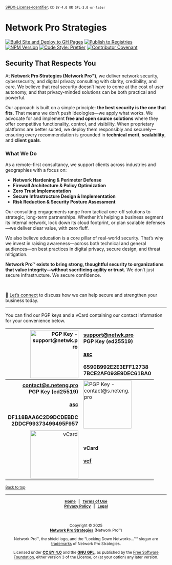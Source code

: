 <!-- =========================================================================
README.md

Copyright © 2025 Network Pro Strategies (Network Pro™)
SPDX-License-Identifier: CC-BY-4.0 OR GPL-3.0-or-later
This file is part of Network Pro.
========================================================================== -->

<section id="top">

<sup>[SPDX-License-Identifier](https://spdx.dev/learn/handling-license-info/):
`CC-BY-4.0 OR GPL-3.0-or-later`</sup>

</section>

# Network Pro Strategies

[![Build Site and Deploy to GH Pages](https://github.com/netwk-pro/blog/actions/workflows/build-and-deploy.yml/badge.svg)](https://github.com/netwk-pro/blog/actions/workflows/build-and-deploy.yml)
[![Publish to Registries](https://github.com/netwk-pro/blog/actions/workflows/publish.yml/badge.svg)](https://github.com/netwk-pro/blog/actions/workflows/publish.yml)  
[![NPM Version](https://img.shields.io/npm/v/%40networkpro%2Fblog?registry_uri=https%3A%2F%2Fregistry.npmjs.com&style=flat&logo=npm&color=%23CB3837)](https://www.npmjs.com/package/@networkpro/blog)
[![Code Style: Prettier](https://img.shields.io/badge/code_style-prettier-ff69b4.svg?style=flat)](https://github.com/prettier/prettier)
[![Contributor Covenant](https://img.shields.io/badge/Contributor%20Covenant-2.1-4baaaa.svg)](https://github.com/netwk-pro/netwk-pro.github.io/blob/master/CODE_OF_CONDUCT.md)

## Security That Respects You

At **Network Pro Strategies (Network Pro&trade;)**, we deliver network security,
cybersecurity, and digital privacy consulting with clarity, credibility, and
care. We believe that real security doesn’t have to come at the cost of user
autonomy, and that privacy-minded solutions can be both practical and powerful.

Our approach is built on a simple principle: **the best security is the one that
fits.** That means we don’t push ideologies—we apply what works. We advocate for
and implement **free and open source solutions** where they offer competitive
functionality, control, and visibility. When proprietary platforms are better
suited, we deploy them responsibly and securely—ensuring every recommendation is
grounded in **technical merit**, **scalability**, and **client goals**.

### **What We Do**

As a remote-first consultancy, we support clients across industries and
geographies with a focus on:

- **Network Hardening & Perimeter Defense**
- **Firewall Architecture & Policy Optimization**
- **Zero Trust Implementation**
- **Secure Infrastructure Design & Implementation**
- **Risk Reduction & Security Posture Assessment**

Our consulting engagements range from tactical one-off solutions to strategic,
long-term partnerships. Whether it’s helping a business segment its internal
network, lock down its cloud footprint, or plan scalable defenses—we deliver
clear value, with zero fluff.

We also believe education is a core pillar of real-world security. That’s why we
invest in raising awareness—across both technical and general audiences—on best
practices in digital privacy, secure design, and threat mitigation.

**Network Pro&trade; exists to bring strong, thoughtful security to
organizations that value integrity—without sacrificing agility or trust.** We
don’t just secure infrastructure. We secure confidence.

&nbsp;

🔹 [Let’s connect](https://netwk.pro/contact) to discuss how we can help secure
and strengthen your business today.

---

You can find our PGP keys and a vCard containing our contact information for
your convenience below.

|                                                                               <img decoding="async" loading="lazy" src="https://raw.githubusercontent.com/netwk-pro/netwk-pro.github.io/refs/heads/master/src/lib/img/qr/pgp-support.png" width="150px" height="150px" alt="PGP Key - support@netwk.pro"> | **[support@netwk.pro](https://keys.openpgp.org/search?q=support%40netwk.pro)**<br />**PGP Key (ed25519)**<br />&nbsp;<br /><a href="https://netwk.pro/pgp/support@netwk.pro.asc" type="application/pgp-keys" download>**asc**</a><br />&nbsp;<br />6590B992E2E3EFF12738<br />7BCE2AF093E9DEC61BA0 |
| --------------------------------------------------------------------------------------------------------------------------------------------------------------------------------------------------------------------------------------------------------------------------------------------------------: | :------------------------------------------------------------------------------------------------------------------------------------------------------------------------------------------------------------------------------------------------------------------------------------------------ |
| **[contact@s.neteng.pro](https://keys.openpgp.org/search?q=contact%40s.neteng.pro)**<br />**PGP Key (ed25519)**<br />&nbsp;<br /><a href="https://netwk.pro/pgp/contact@s.neteng.pro.asc" type="application/pgp-keys">**asc**</a><br />&nbsp;<br />**DF118BAA6C2D9DCDEBDC**<br />**2DDCF99373499495F957** | <img decoding="async" loading="lazy" src="https://raw.githubusercontent.com/netwk-pro/netwk-pro.github.io/refs/heads/master/src/lib/img/qr/pgp-contact.png" width="150px" height="150px" alt="PGP Key - contact@s.neteng.pro">                                                                    |
|                                                                                                           <img decoding="async" loading="lazy" src="https://raw.githubusercontent.com/netwk-pro/netwk-pro.github.io/refs/heads/master/src/lib/img/qr/vcard.png" width="150px" height="150px" alt="vCard"> | **vCard**<br />&nbsp;<br /><a href="https://netwk.pro/bin/contact.vcf" type="text/vcard" download>**vcf**</a>                                                                                                                                                                                     |

<sub>[Back to top](#top)</sub>

---

<div style="font-size: 12px; font-weight: bold; text-align: center;">

[Home](https://netwk.pro) &nbsp; | &nbsp;
[Terms of Use](https://netwk.pro/terms-of-use)  
[Privacy Policy](https://netwk.pro/privacy-policy) &nbsp; | &nbsp;
[Legal](https://netwk.pro/license)

</div>

&nbsp;

<span style="font-size: 12px; text-align: center;">

Copyright &copy; 2025  
**[Network Pro Strategies](https://netwk.pro/)** (Network Pro&trade;)

Network Pro&trade;, the shield logo, and the "Locking Down Networks...&trade;"
slogan are [trademarks](https://netwk.pro/license#trademark) of Network Pro
Strategies.

Licensed under **[CC BY 4.0](https://creativecommons.org/licenses/by/4.0/)** and
the **[GNU GPL](https://spdx.org/licenses/GPL-3.0-or-later.html)**, as published
by the [Free Software Foundation](https://fsf.org), either version 3 of the
License, or (at your option) any later version.

</span>
